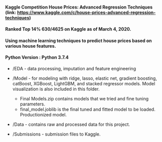 #### Kaggle Competition House Prices: Advanced Regression Techniques (link: https://www.kaggle.com/c/house-prices-advanced-regression-techniques)

#### Ranked Top 14% 630/4625 on Kaggle as of March 4, 2020.

#### Using machine learning techniques to predict house prices based on various house features.

#### Python Version : Python 3.7.4

- /EDA - data processing, imputation and feature engineering

- /Model - for modeling with ridge, lasso, elastic net, gradient boosting, catBoost, XGBoost, LightGBM, and stacked regressor models. Model visualization is also included in this folder. 
    - Final Models.zip contains models that we tried and fine tuning parameters.
    - final_model.joblib is the final tuned and fitted model to be loaded. Productionized model.

- /Data - contains raw and processed data for this project.

- /Submissions - submission files to Kaggle.

